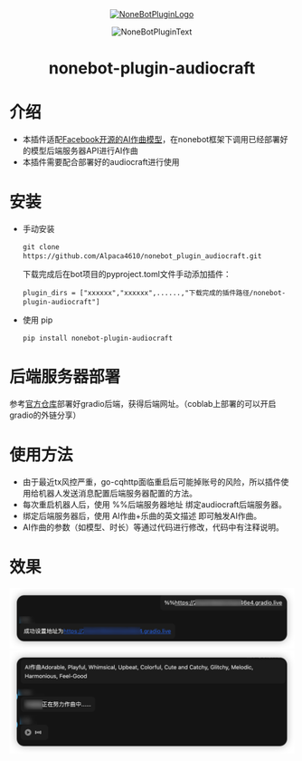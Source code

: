 <div align="center">
  <a href="https://v2.nonebot.dev/store"><img src="https://github.com/A-kirami/nonebot-plugin-template/blob/resources/nbp_logo.png" width="180" height="180" alt="NoneBotPluginLogo"></a>
  <br>
  <p><img src="https://github.com/A-kirami/nonebot-plugin-template/blob/resources/NoneBotPlugin.svg" width="240" alt="NoneBotPluginText"></p>
</div>

<div align="center">

# nonebot-plugin-audiocraft
</div>

# 介绍
- 本插件适配[Facebook开源的AI作曲模型](https://github.com/facebookresearch/audiocraft/)，在nonebot框架下调用已经部署好的模型后端服务器API进行AI作曲
- 本插件需要配合部署好的audiocraft进行使用

# 安装

* 手动安装
  ```
  git clone https://github.com/Alpaca4610/nonebot_plugin_audiocraft.git
  ```

  下载完成后在bot项目的pyproject.toml文件手动添加插件：

  ```
  plugin_dirs = ["xxxxxx","xxxxxx",......,"下载完成的插件路径/nonebot-plugin-audiocraft"]
  ```
* 使用 pip
  ```
  pip install nonebot-plugin-audiocraft
  ```
# 后端服务器部署
参考[官方仓库](https://github.com/facebookresearch/audiocraft#usage)部署好gradio后端，获得后端网址。（coblab上部署的可以开启gradio的外链分享）


# 使用方法

- 由于最近tx风控严重，go-cqhttp面临重启后可能掉账号的风险，所以插件使用给机器人发送消息配置后端服务器配置的方法。
- 每次重启机器人后，使用 %%后端服务器地址 绑定audiocraft后端服务器。
- 绑定后端服务器后，使用 AI作曲+乐曲的英文描述 即可触发AI作曲。
- AI作曲的参数（如模型、时长）等通过代码进行修改，代码中有注释说明。

# 效果

![Alt](demo1.png)
![Alt](demo2.png)
